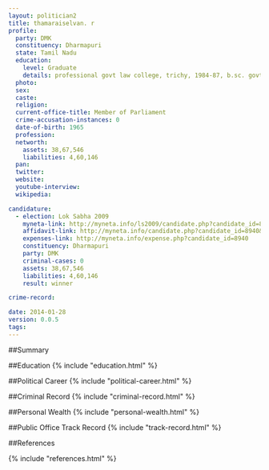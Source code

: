 ```yaml
---
layout: politician2
title: thamaraiselvan. r
profile: 
  party: DMK
  constituency: Dharmapuri
  state: Tamil Nadu
  education: 
    level: Graduate
    details: professional govt law college, trichy, 1984-87, b.sc. govt. arts college, dharmapuri, university of madras, 1980-83
  photo: 
  sex: 
  caste: 
  religion: 
  current-office-title: Member of Parliament
  crime-accusation-instances: 0
  date-of-birth: 1965
  profession: 
  networth: 
    assets: 38,67,546
    liabilities: 4,60,146
  pan: 
  twitter: 
  website: 
  youtube-interview: 
  wikipedia: 

candidature: 
  - election: Lok Sabha 2009
    myneta-link: http://myneta.info/ls2009/candidate.php?candidate_id=8940
    affidavit-link: http://myneta.info/candidate.php?candidate_id=8940&scan=original
    expenses-link: http://myneta.info/expense.php?candidate_id=8940
    constituency: Dharmapuri 
    party: DMK
    criminal-cases: 0
    assets: 38,67,546
    liabilities: 4,60,146
    result: winner 

crime-record: 

date: 2014-01-28
version: 0.0.5
tags: 
---
```

##Summary


##Education
{% include "education.html" %}


##Political Career
{% include "political-career.html" %}


##Criminal Record
{% include "criminal-record.html" %}


##Personal Wealth
{% include "personal-wealth.html" %}


##Public Office Track Record
{% include "track-record.html" %}


##References


{% include "references.html" %}